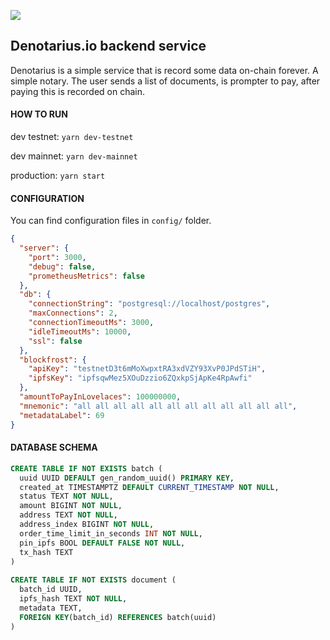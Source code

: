 <a href="https://fivebinaries.com/"><img src="https://img.shields.io/badge/made%20by-Five%20Binaries-darkviolet.svg?style=flat-square" /></a>

## Denotarius.io backend service

Denotarius is a simple service that is record some data on-chain forever. A simple notary. The user sends a list of documents, is prompter to pay, after paying this is recorded on chain.

#### HOW TO RUN

dev testnet: `yarn dev-testnet`

dev mainnet: `yarn dev-mainnet`

production: `yarn start`

#### CONFIGURATION

You can find configuration files in `config/` folder.

```json
{
  "server": {
    "port": 3000,
    "debug": false,
    "prometheusMetrics": false
  },
  "db": {
    "connectionString": "postgresql://localhost/postgres",
    "maxConnections": 2,
    "connectionTimeoutMs": 3000,
    "idleTimeoutMs": 10000,
    "ssl": false
  },
  "blockfrost": {
    "apiKey": "testnetD3t6mMoXwpxtRA3xdVZY93XvP0JPdSTiH",
    "ipfsKey": "ipfsqwMez5XOuDzzio6ZQxkpSjApKe4RpAwfi"
  },
  "amountToPayInLovelaces": 100000000,
  "mnemonic": "all all all all all all all all all all all all",
  "metadataLabel": 69
}

```

#### DATABASE SCHEMA

```sql
CREATE TABLE IF NOT EXISTS batch (
  uuid UUID DEFAULT gen_random_uuid() PRIMARY KEY,  
  created_at TIMESTAMPTZ DEFAULT CURRENT_TIMESTAMP NOT NULL,
  status TEXT NOT NULL,
  amount BIGINT NOT NULL,
  address TEXT NOT NULL,
  address_index BIGINT NOT NULL,
  order_time_limit_in_seconds INT NOT NULL,
  pin_ipfs BOOL DEFAULT FALSE NOT NULL,
  tx_hash TEXT
)
 
CREATE TABLE IF NOT EXISTS document (
  batch_id UUID,
  ipfs_hash TEXT NOT NULL,
  metadata TEXT,
  FOREIGN KEY(batch_id) REFERENCES batch(uuid)
)
```
